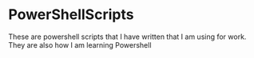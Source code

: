 # PowerShellScripts
These are powershell scripts that I have written that I am using for work. 
They are also how I am learning Powershell
